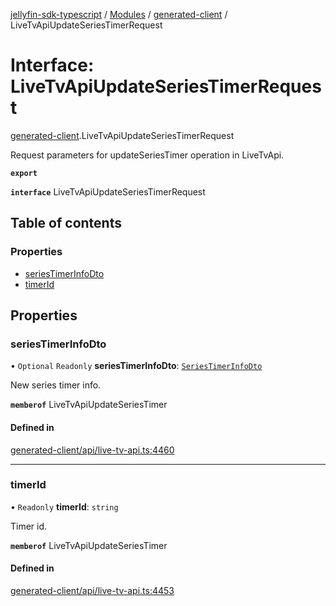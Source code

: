 [jellyfin-sdk-typescript](../README.md) / [Modules](../modules.md) / [generated-client](../modules/generated_client.md) / LiveTvApiUpdateSeriesTimerRequest

# Interface: LiveTvApiUpdateSeriesTimerRequest

[generated-client](../modules/generated_client.md).LiveTvApiUpdateSeriesTimerRequest

Request parameters for updateSeriesTimer operation in LiveTvApi.

**`export`**

**`interface`** LiveTvApiUpdateSeriesTimerRequest

## Table of contents

### Properties

- [seriesTimerInfoDto](generated_client.LiveTvApiUpdateSeriesTimerRequest.md#seriestimerinfodto)
- [timerId](generated_client.LiveTvApiUpdateSeriesTimerRequest.md#timerid)

## Properties

### seriesTimerInfoDto

• `Optional` `Readonly` **seriesTimerInfoDto**: [`SeriesTimerInfoDto`](generated_client.SeriesTimerInfoDto.md)

New series timer info.

**`memberof`** LiveTvApiUpdateSeriesTimer

#### Defined in

[generated-client/api/live-tv-api.ts:4460](https://github.com/thornbill/jellyfin-sdk-typescript/blob/644c849/src/generated-client/api/live-tv-api.ts#L4460)

___

### timerId

• `Readonly` **timerId**: `string`

Timer id.

**`memberof`** LiveTvApiUpdateSeriesTimer

#### Defined in

[generated-client/api/live-tv-api.ts:4453](https://github.com/thornbill/jellyfin-sdk-typescript/blob/644c849/src/generated-client/api/live-tv-api.ts#L4453)
